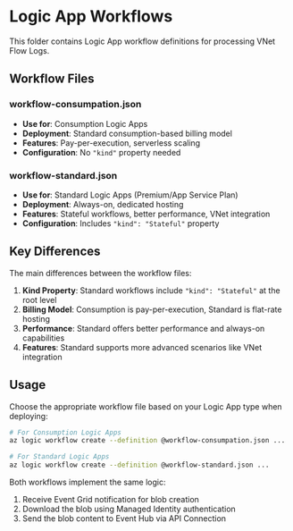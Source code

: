 # Logic App Workflows

This folder contains Logic App workflow definitions for processing VNet Flow Logs.

## Workflow Files

### workflow-consumpation.json
- **Use for**: Consumption Logic Apps
- **Deployment**: Standard consumption-based billing model
- **Features**: Pay-per-execution, serverless scaling
- **Configuration**: No `"kind"` property needed

### workflow-standard.json  
- **Use for**: Standard Logic Apps (Premium/App Service Plan)
- **Deployment**: Always-on, dedicated hosting
- **Features**: Stateful workflows, better performance, VNet integration
- **Configuration**: Includes `"kind": "Stateful"` property

## Key Differences

The main differences between the workflow files:

1. **Kind Property**: Standard workflows include `"kind": "Stateful"` at the root level
2. **Billing Model**: Consumption is pay-per-execution, Standard is flat-rate hosting
3. **Performance**: Standard offers better performance and always-on capabilities
4. **Features**: Standard supports more advanced scenarios like VNet integration

## Usage

Choose the appropriate workflow file based on your Logic App type when deploying:

```bash
# For Consumption Logic Apps
az logic workflow create --definition @workflow-consumpation.json ...

# For Standard Logic Apps  
az logic workflow create --definition @workflow-standard.json ...
```

Both workflows implement the same logic:
1. Receive Event Grid notification for blob creation
2. Download the blob using Managed Identity authentication
3. Send the blob content to Event Hub via API Connection